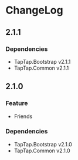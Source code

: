 # ChangeLog

## 2.1.1

### Dependencies

* TapTap.Bootstrap v2.1.1
* TapTap.Common v2.1.1

## 2.1.0

### Feature

* Friends

### Dependencies

* TapTap.Bootstrap v2.1.0
* TapTap.Common v2.1.0